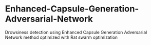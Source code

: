 # Enhanced-Capsule-Generation-Adversarial-Network
Drowsiness detection using Enhanced Capsule Generation Adversarial Network method optimized with Rat swarm optimization

